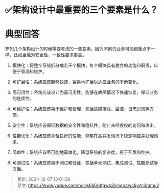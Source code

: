 # ✅架构设计中最重要的三个要素是什么？

# 典型回答


罗列几个架构设计的时候需要考虑的一些要素，因为不同的业务可能侧重点不一样，比如金融对安全性、一致性要求更高。



1. 模块化：将整个系统拆分成若干个模块，每个模块具有独立的功能和职责，以便于管理和维护。



2. 可扩展性：系统应该能够快速、容易地扩展以适应业务的不断变化。



3. 高可用性：系统应该设计为高可用性，能够在故障情况下快速恢复，保证业务的连续性。



4. 可维护性：系统应该易于维护和管理，包括故障排除、监控、日志记录等方面。



5. 安全性：系统应该保证数据的安全性和隐私性，防止未经授权的访问和攻击。



6. 性能优化：系统应该具备良好的性能，能够在高并发情况下快速响应并处理请求。



7. 简单性：系统应该尽可能地简单化，降低系统的复杂度，易于开发和维护。



8. 可测试性：系统应该易于测试和验证，包括单元测试、集成测试、性能测试等方面。



> 更新: 2024-12-07 13:01:38  
> 原文: <https://www.yuque.com/hollis666/qfgwk3/impo4wc9yzn3mmu2>